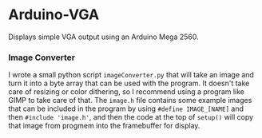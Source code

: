 # Arduino-VGA
Displays simple VGA output using an Arduino Mega 2560.

### Image Converter
I wrote a small python script `imageConverter.py` that will take an image and turn it into a byte array that can be used with the program. It doesn't take care of resizing or color dithering, so I recommend using a program like GIMP to take care of that. The `image.h` file contains some example images that can be included in the program by using `#define IMAGE_[NAME]` and then `#include 'image.h'`, and then the code at the top of `setup()` will copy that image from progmem into the framebuffer for display.
